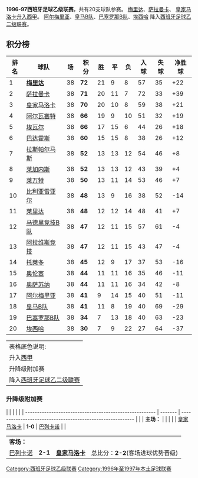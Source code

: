 **1996-97西班牙足球乙级联赛**，共有20支球队参赛。
[梅里达](https://zh.wikipedia.org/wiki/梅里达体育俱乐部 "wikilink")、[萨拉曼卡](../Page/萨拉曼卡体育联盟.md "wikilink")、
[皇家马洛卡升入](https://zh.wikipedia.org/wiki/皇家马洛卡 "wikilink")[西甲](https://zh.wikipedia.org/wiki/西班牙足球甲级联赛 "wikilink")。
[阿尔梅里亚](https://zh.wikipedia.org/wiki/阿尔梅里亚足球俱乐部 "wikilink")、[皇马B队](https://zh.wikipedia.org/wiki/皇马卡斯蒂利亚 "wikilink")、[巴塞罗那B队](https://zh.wikipedia.org/wiki/巴塞罗那B队 "wikilink")、[埃西哈](https://zh.wikipedia.org/wiki/埃西哈足球俱乐部 "wikilink")
降入[西班牙足球乙二级联赛](../Page/西班牙足球乙二级联赛.md "wikilink")。

## 积分榜

| 排名 | 球队                                                             | 场  | 积分     | 胜  | 平  | 负  | 入球 | 失球 | 净胜球  |
| -- | -------------------------------------------------------------- | -- | ------ | -- | -- | -- | -- | -- | ---- |
| 1  | **[梅里达](https://zh.wikipedia.org/wiki/梅里达体育俱乐部 "wikilink")**   | 38 | **72** | 21 | 9  | 8  | 57 | 35 | \+22 |
| 2  | [萨拉曼卡](../Page/萨拉曼卡体育联盟.md "wikilink")                         | 38 | **71** | 20 | 11 | 7  | 72 | 33 | \+39 |
| 3  | [皇家马洛卡](https://zh.wikipedia.org/wiki/皇家马洛卡 "wikilink")        | 38 | **70** | 20 | 10 | 8  | 59 | 38 | \+21 |
| 4  | [阿尔瓦塞特](https://zh.wikipedia.org/wiki/阿尔瓦塞特足球俱乐部 "wikilink")   | 38 | **66** | 19 | 9  | 10 | 51 | 32 | \+19 |
| 5  | [埃瓦尔](https://zh.wikipedia.org/wiki/埃瓦尔社会体育俱乐部 "wikilink")     | 38 | **66** | 17 | 15 | 6  | 44 | 26 | \+18 |
| 6  | [巴达霍斯](https://zh.wikipedia.org/wiki/巴达霍斯竞技俱乐部 "wikilink")     | 38 | **60** | 15 | 15 | 8  | 38 | 26 | \+12 |
| 7  | [拉斯帕尔马斯](../Page/拉斯帕尔马斯体育联盟.md "wikilink")                     | 38 | **52** | 13 | 13 | 12 | 54 | 46 | \+8  |
| 8  | [莱加内斯](https://zh.wikipedia.org/wiki/莱加内斯竞技俱乐部 "wikilink")     | 38 | **52** | 13 | 13 | 12 | 43 | 39 | \+4  |
| 9  | [莱万特](https://zh.wikipedia.org/wiki/莱万特足球俱乐部 "wikilink")       | 38 | **50** | 13 | 11 | 14 | 53 | 46 | \+7  |
| 10 | [比利亚雷亚尔](https://zh.wikipedia.org/wiki/比利亚雷亚尔足球俱乐部 "wikilink") | 38 | **48** | 13 | 9  | 16 | 38 | 52 | \-14 |
| 11 | [莱里达](https://zh.wikipedia.org/wiki/莱里达体育联盟 "wikilink")        | 38 | **48** | 12 | 12 | 14 | 48 | 41 | \+7  |
| 12 | [马德里竞技B队](https://zh.wikipedia.org/wiki/马德里竞技B队 "wikilink")    | 38 | **47** | 12 | 11 | 15 | 57 | 61 | \-4  |
| 13 | [阿拉维斯竞技](https://zh.wikipedia.org/wiki/阿拉维斯竞技 "wikilink")      | 38 | **47** | 12 | 11 | 15 | 43 | 47 | \-4  |
| 14 | [托莱多](https://zh.wikipedia.org/wiki/托莱多竞技俱乐部 "wikilink")       | 38 | **45** | 12 | 9  | 17 | 37 | 53 | \-16 |
| 15 | [奥伦塞](https://zh.wikipedia.org/wiki/奥伦塞竞技俱乐部 "wikilink")       | 38 | **44** | 11 | 11 | 16 | 35 | 46 | \-11 |
| 16 | [奥萨苏纳](../Page/奥萨苏纳竞技俱乐部.md "wikilink")                        | 38 | **44** | 11 | 11 | 16 | 34 | 42 | \-8  |
| 17 | [阿尔梅里亚](https://zh.wikipedia.org/wiki/阿尔梅里亚足球俱乐部 "wikilink")   | 38 | **41** | 9  | 14 | 15 | 40 | 51 | \-11 |
| 18 | [皇马B队](https://zh.wikipedia.org/wiki/皇马卡斯蒂利亚 "wikilink")       | 38 | **41** | 11 | 8  | 19 | 40 | 69 | \-29 |
| 19 | [巴塞罗那B队](https://zh.wikipedia.org/wiki/巴塞罗那B队 "wikilink")      | 38 | **34** | 7  | 13 | 18 | 40 | 63 | \-23 |
| 20 | [埃西哈](https://zh.wikipedia.org/wiki/埃西哈足球俱乐部 "wikilink")       | 38 | **30** | 7  | 9  | 22 | 27 | 64 | \-37 |

|                                                            |
| ---------------------------------------------------------- |
| 表格底色说明:                                                    |
| 升入[西甲](https://zh.wikipedia.org/wiki/西班牙足球甲级联赛 "wikilink") |
| 升降级附加赛                                                     |
| 降入[西班牙足球乙二级联赛](../Page/西班牙足球乙二级联赛.md "wikilink")           |

### 升降级附加赛

|                                                         |         |                                                            |  |
| ------------------------------------------------------- | ------- | ---------------------------------------------------------- |  |
| **主场：**                                                 |         |                                                            |  |
| [皇家马洛卡](https://zh.wikipedia.org/wiki/皇家马洛卡 "wikilink") | **1-0** | [巴列卡诺](https://zh.wikipedia.org/wiki/巴列卡诺足球俱乐部 "wikilink") |  |

|                                                            |         |                                                             |                       |
| ---------------------------------------------------------- | ------- | ----------------------------------------------------------- | --------------------- |
| **客场：**                                                    |         |                                                             |                       |
| [巴列卡诺](https://zh.wikipedia.org/wiki/巴列卡诺足球俱乐部 "wikilink") | **2-1** | **[皇家马洛卡](https://zh.wikipedia.org/wiki/皇家马洛卡 "wikilink")** | 总比分：**2-2**(客场进球优势晋级) |

[Category:西班牙足球乙级联赛](https://zh.wikipedia.org/wiki/Category:西班牙足球乙级联赛 "wikilink")
[Category:1996年至1997年本土足球联赛](https://zh.wikipedia.org/wiki/Category:1996年至1997年本土足球联赛 "wikilink")